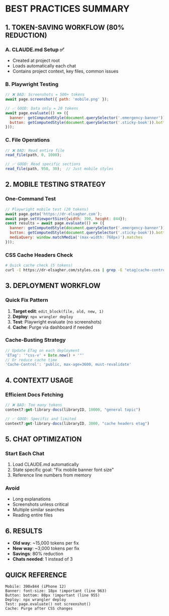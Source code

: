 # BEST PRACTICES SUMMARY

## 1. TOKEN-SAVING WORKFLOW (80% REDUCTION)

### A. CLAUDE.md Setup ✅
- Created at project root
- Loads automatically each chat
- Contains project context, key files, common issues

### B. Playwright Testing
```javascript
// ❌ BAD: Screenshots = 500+ tokens
await page.screenshot({ path: 'mobile.png' });

// ✅ GOOD: Data only = 20 tokens
await page.evaluate(() => ({
  banner: getComputedStyle(document.querySelector('.emergency-banner')).fontSize,
  button: getComputedStyle(document.querySelector('.sticky-book')).bottom
}));
```

### C. File Operations
```javascript
// ❌ BAD: Read entire file
read_file(path, 0, 1000);

// ✅ GOOD: Read specific sections
read_file(path, 950, 30);  // Just mobile styles
```

## 2. MOBILE TESTING STRATEGY

### One-Command Test
```javascript
// Playwright mobile test (20 tokens)
await page.goto('https://dr-elsagher.com');
await page.setViewportSize({width: 390, height: 844});
const results = await page.evaluate(() => ({
  banner: getComputedStyle(document.querySelector('.emergency-banner')).fontSize,
  button: getComputedStyle(document.querySelector('.sticky-book')).bottom,
  mediaQuery: window.matchMedia('(max-width: 768px)').matches
}));
```

### CSS Cache Headers Check
```bash
# Quick cache check (5 tokens)
curl -I https://dr-elsagher.com/styles.css | grep -E "etag|cache-control"
```

## 3. DEPLOYMENT WORKFLOW

### Quick Fix Pattern
1. **Target edit**: `edit_block(file, old, new, 1)`
2. **Deploy**: `npx wrangler deploy`
3. **Test**: Playwright evaluate (no screenshots)
4. **Cache**: Purge via dashboard if needed

### Cache-Busting Strategy
```javascript
// Update ETag on each deployment
'ETag': '"css-v' + Date.now() + '"'
// Or reduce cache time
'Cache-Control': 'public, max-age=3600, must-revalidate'
```

## 4. CONTEXT7 USAGE

### Efficient Docs Fetching
```javascript
// ❌ BAD: Too many tokens
context7:get-library-docs(libraryID, 10000, "general topic")

// ✅ GOOD: Specific and limited
context7:get-library-docs(libraryID, 3000, "cache headers etag")
```

## 5. CHAT OPTIMIZATION

### Start Each Chat
1. Load CLAUDE.md automatically
2. State specific goal: "Fix mobile banner font size"
3. Reference line numbers from memory

### Avoid
- Long explanations
- Screenshots unless critical
- Multiple similar searches
- Reading entire files

## 6. RESULTS

- **Old way**: ~15,000 tokens per fix
- **New way**: ~3,000 tokens per fix
- **Savings**: 80% reduction
- **Chats needed**: 1 instead of 3

## QUICK REFERENCE
```
Mobile: 390x844 (iPhone 12)
Banner: font-size: 18px !important (line 963)
Button: bottom: 80px !important (line 955)
Deploy: npx wrangler deploy
Test: page.evaluate() not screenshot()
Cache: Purge after CSS changes
```